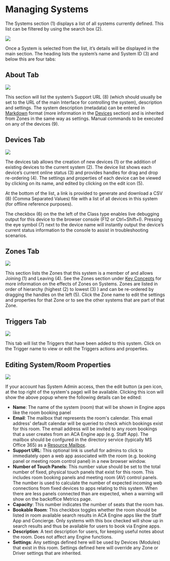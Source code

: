 # Managing Systems

The Systems section \(1\) displays a list of all systems currently defined. This list can be filtered by using the search box \(2\).

![](../.gitbook/assets/image12.png)

  
Once a System is selected from the list, it’s details will be displayed in the main section. The heading lists the system’s name and System ID \(3\) and below this are four tabs:

## About Tab

![](../.gitbook/assets/image4.png)

This section will list the system’s Support URL \(8\) \(which should usually be set to the URL of the main Interface for controlling the system\), description and settings. The system description \(metadata\) can be entered in [Markdown](https://github.com/adam-p/markdown-here/wiki/Markdown-Cheatsheet) format \(more information in the [Devices](https://docs.google.com/document/d/14ckH_Jzy_2Vx3uoRy1eN8-o1T96YT6Q7qnHfDKOiEAo/edit#heading=h.icobgqifc1vy) section\) and is inherited from Zones in the same way as settings. Manual commands to be executed on any of the devices \(9\).

## Devices Tab

![](../.gitbook/assets/image7.png)

The devices tab allows the creation of new devices \(1\) or the addition of existing devices to the current system \(2\). The device list shows each device’s current online status \(3\) and provides handles for drag and drop re-ordering \(4\). The settings and properties of each device can be viewed by clicking on its name, and edited by clicking on the edit icon \(5\).

At the bottom of the list, a link is provided to generate and download a CSV \(8\) \(Comma Separated Values\) file with a list of all devices in this system \(for offline reference purposes\).

The checkbox \(6\) on the the left of the Class type enables live debugging output for this device to the browser console \(F12 or Ctrl+Shift+I\). Pressing the eye symbol \(7\) next to the device name will instantly output the device’s current status information to the console to assist in troubleshooting scenarios.

## Zones Tab

![](../.gitbook/assets/image13.png)

This section lists the Zones that this system is a member of and allows Joining \(1\) and Leaving \(4\). See the Zones section under [Key Concepts](https://docs.google.com/document/d/14ckH_Jzy_2Vx3uoRy1eN8-o1T96YT6Q7qnHfDKOiEAo/edit#heading=h.dynovwa5zg81) for more information on the effects of Zones on Systems. Zones are listed in order of hierarchy \(highest \(2\) to lowest \(3\) \) and can be re-ordered by dragging the handles on the left \(5\). Click the Zone name to edit the settings and properties for that Zone or to see the other systems that are part of that Zone.

## Triggers Tab

![](../.gitbook/assets/image17.png)

This tab will list the Triggers that have been added to this system. Click on the Trigger name to view or edit the Triggers actions and properties.

##  Editing System/Room Properties

![](../.gitbook/assets/backoffice-system-edit.JPG)

If your account has System Admin access, then the edit button (a pen icon, at the top right of the system's page) will be available. Clicking this icon will show the above popup where the following details can be edited:

* **Name**: The name of the system (room) that will be shown in Engine apps like the room booking panel
* **Email**: The mailbox that represents the room's calendar. This email address' default calendar will be queried to check which bookings exist for this room. The email address will be invited to any room bookings that a user creates from an ACA Engine app (e.g. Staff App). The mailbox should be confgured in the directory service (typically MS Office 365) as a [Resource Mailbox](https://docs.microsoft.com/en-us/office365/admin/manage/room-and-equipment-mailboxes?view=o365-worldwide).
* **Support URL**: This optional link is usefull for admins to click to immediately open a web app associated with the room (e.g. booking panel or meeting room control panel) in a new browser window.
* **Number of Touch Panels**: This number value should be set to the total number of fixed, physical touch panels that exist for this room. This includes room booking panels and meeting room (AV) control panels. The number is used to calculate the number of expected incoming web connections from fixed devices to apps relating to this system. When there are less panels connected than are expected, when a warning will show on the backoffice Metrics page.
* **Capacity**: This number indicates the number of seats that the room has.
* **Bookable Room**: This checkbox toggles whether the room should be listed in room available search results in ACA Engine apps like the Staff App and Concierge. Only systems with this box checked will show up in search results and thus be available for users to book via Engine apps.
* **Description**: A text description for users, for keeping useful notes about the room. Does not affect any Engine functions.
* **Settings**: Any settings defined here  will be used by Devices (Modules) that exist in this room. Settings defined here will override any Zone or Driver settings that are inherited.
